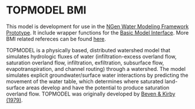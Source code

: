 # TOPMODEL BMI

This model is development for use in the [NGen Water Modeling Framework Prototype](https://github.com/NOAA-OWP/ngen). It include wrapper functions for the [Basic Model Interface](https://bmi-spec.readthedocs.io/en/latest/).  More BMI related refereces can be found [here](refs/csdms).
  
TOPMODEL is a physically based, distributed watershed model that simulates hydrologic fluxes of water (infiltration-excess overland flow, saturation overland flow, infiltration, exfiltration, subsurface flow, evapotranspiration, and channel routing) through a watershed. The model simulates explicit groundwater/surface water interactions by predicting the movement of the water table, which determines where saturated land-surface areas develop and have the potential to produce saturation overland flow. TOPMODEL was originally developed by [Beven & Kirby (1979)](https://www.tandfonline.com/doi/abs/10.1080/02626667909491834).